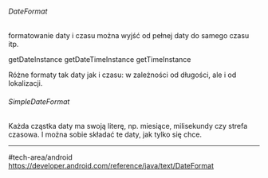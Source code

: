 ###### DateFormat

formatowanie daty i czasu można wyjść od pełnej daty do samego czasu itp.

getDateInstance
getDateTimeInstance
getTimeInstance

Różne formaty tak daty jak i czasu: w zależności od długości, ale i od lokalizacji.

###### SimpleDateFormat
Każda cząstka daty ma swoją literę, np. miesiące, milisekundy czy strefa czasowa. 
I można sobie składać te daty, jak tylko się chce.

---
#tech-area/android 
https://developer.android.com/reference/java/text/DateFormat